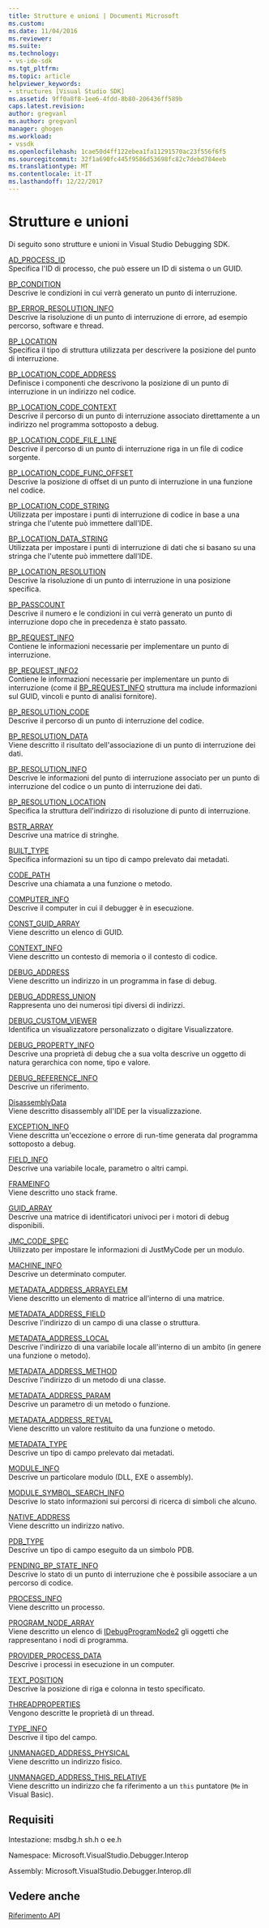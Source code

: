 ```yaml
---
title: Strutture e unioni | Documenti Microsoft
ms.custom: 
ms.date: 11/04/2016
ms.reviewer: 
ms.suite: 
ms.technology:
- vs-ide-sdk
ms.tgt_pltfrm: 
ms.topic: article
helpviewer_keywords:
- structures [Visual Studio SDK]
ms.assetid: 9ff0a8f8-1ee6-4fdd-8b80-206436ff589b
caps.latest.revision: 
author: gregvanl
ms.author: gregvanl
manager: ghogen
ms.workload:
- vssdk
ms.openlocfilehash: 1cae50d4ff122ebea1fa11291570ac23f556f6f5
ms.sourcegitcommit: 32f1a690fc445f9586d53698fc82c7debd784eeb
ms.translationtype: MT
ms.contentlocale: it-IT
ms.lasthandoff: 12/22/2017
---
```

# <a name="structures-and-unions"></a>Strutture e unioni
Di seguito sono strutture e unioni in Visual Studio Debugging SDK.  
  
 [AD_PROCESS_ID](../../../extensibility/debugger/reference/ad-process-id.md)  
 Specifica l'ID di processo, che può essere un ID di sistema o un GUID.  
  
 [BP_CONDITION](../../../extensibility/debugger/reference/bp-condition.md)  
 Descrive le condizioni in cui verrà generato un punto di interruzione.  
  
 [BP_ERROR_RESOLUTION_INFO](../../../extensibility/debugger/reference/bp-error-resolution-info.md)  
 Descrive la risoluzione di un punto di interruzione di errore, ad esempio percorso, software e thread.  
  
 [BP_LOCATION](../../../extensibility/debugger/reference/bp-location.md)  
 Specifica il tipo di struttura utilizzata per descrivere la posizione del punto di interruzione.  
  
 [BP_LOCATION_CODE_ADDRESS](../../../extensibility/debugger/reference/bp-location-code-address.md)  
 Definisce i componenti che descrivono la posizione di un punto di interruzione in un indirizzo nel codice.  
  
 [BP_LOCATION_CODE_CONTEXT](../../../extensibility/debugger/reference/bp-location-code-context.md)  
 Descrive il percorso di un punto di interruzione associato direttamente a un indirizzo nel programma sottoposto a debug.  
  
 [BP_LOCATION_CODE_FILE_LINE](../../../extensibility/debugger/reference/bp-location-code-file-line.md)  
 Descrive il percorso di un punto di interruzione riga in un file di codice sorgente.  
  
 [BP_LOCATION_CODE_FUNC_OFFSET](../../../extensibility/debugger/reference/bp-location-code-func-offset.md)  
 Descrive la posizione di offset di un punto di interruzione in una funzione nel codice.  
  
 [BP_LOCATION_CODE_STRING](../../../extensibility/debugger/reference/bp-location-code-string.md)  
 Utilizzata per impostare i punti di interruzione di codice in base a una stringa che l'utente può immettere dall'IDE.  
  
 [BP_LOCATION_DATA_STRING](../../../extensibility/debugger/reference/bp-location-data-string.md)  
 Utilizzata per impostare i punti di interruzione di dati che si basano su una stringa che l'utente può immettere dall'IDE.  
  
 [BP_LOCATION_RESOLUTION](../../../extensibility/debugger/reference/bp-location-resolution.md)  
 Descrive la risoluzione di un punto di interruzione in una posizione specifica.  
  
 [BP_PASSCOUNT](../../../extensibility/debugger/reference/bp-passcount.md)  
 Descrive il numero e le condizioni in cui verrà generato un punto di interruzione dopo che in precedenza è stato passato.  
  
 [BP_REQUEST_INFO](../../../extensibility/debugger/reference/bp-request-info.md)  
 Contiene le informazioni necessarie per implementare un punto di interruzione.  
  
 [BP_REQUEST_INFO2](../../../extensibility/debugger/reference/bp-request-info2.md)  
 Contiene le informazioni necessarie per implementare un punto di interruzione (come il [BP_REQUEST_INFO](../../../extensibility/debugger/reference/bp-request-info.md) struttura ma include informazioni sul GUID, vincoli e punto di analisi fornitore).  
  
 [BP_RESOLUTION_CODE](../../../extensibility/debugger/reference/bp-resolution-code.md)  
 Descrive il percorso di un punto di interruzione del codice.  
  
 [BP_RESOLUTION_DATA](../../../extensibility/debugger/reference/bp-resolution-data.md)  
 Viene descritto il risultato dell'associazione di un punto di interruzione dei dati.  
  
 [BP_RESOLUTION_INFO](../../../extensibility/debugger/reference/bp-resolution-info.md)  
 Descrive le informazioni del punto di interruzione associato per un punto di interruzione del codice o un punto di interruzione dei dati.  
  
 [BP_RESOLUTION_LOCATION](../../../extensibility/debugger/reference/bp-resolution-location.md)  
 Specifica la struttura dell'indirizzo di risoluzione di punto di interruzione.  
  
 [BSTR_ARRAY](../../../extensibility/debugger/reference/bstr-array.md)  
 Descrive una matrice di stringhe.  
  
 [BUILT_TYPE](../../../extensibility/debugger/reference/built-type.md)  
 Specifica informazioni su un tipo di campo prelevato dai metadati.  
  
 [CODE_PATH](../../../extensibility/debugger/reference/code-path.md)  
 Descrive una chiamata a una funzione o metodo.  
  
 [COMPUTER_INFO](../../../extensibility/debugger/reference/computer-info.md)  
 Descrive il computer in cui il debugger è in esecuzione.  
  
 [CONST_GUID_ARRAY](../../../extensibility/debugger/reference/const-guid-array.md)  
 Viene descritto un elenco di GUID.  
  
 [CONTEXT_INFO](../../../extensibility/debugger/reference/context-info.md)  
 Viene descritto un contesto di memoria o il contesto di codice.  
  
 [DEBUG_ADDRESS](../../../extensibility/debugger/reference/debug-address.md)  
 Viene descritto un indirizzo in un programma in fase di debug.  
  
 [DEBUG_ADDRESS_UNION](../../../extensibility/debugger/reference/debug-address-union.md)  
 Rappresenta uno dei numerosi tipi diversi di indirizzi.  
  
 [DEBUG_CUSTOM_VIEWER](../../../extensibility/debugger/reference/debug-custom-viewer.md)  
 Identifica un visualizzatore personalizzato o digitare Visualizzatore.  
  
 [DEBUG_PROPERTY_INFO](../../../extensibility/debugger/reference/debug-property-info.md)  
 Descrive una proprietà di debug che a sua volta descrive un oggetto di natura gerarchica con nome, tipo e valore.  
  
 [DEBUG_REFERENCE_INFO](../../../extensibility/debugger/reference/debug-reference-info.md)  
 Descrive un riferimento.  
  
 [DisassemblyData](../../../extensibility/debugger/reference/disassemblydata.md)  
 Viene descritto disassembly all'IDE per la visualizzazione.  
  
 [EXCEPTION_INFO](../../../extensibility/debugger/reference/exception-info.md)  
 Viene descritta un'eccezione o errore di run-time generata dal programma sottoposto a debug.  
  
 [FIELD_INFO](../../../extensibility/debugger/reference/field-info.md)  
 Descrive una variabile locale, parametro o altri campi.  
  
 [FRAMEINFO](../../../extensibility/debugger/reference/frameinfo.md)  
 Viene descritto uno stack frame.  
  
 [GUID_ARRAY](../../../extensibility/debugger/reference/guid-array.md)  
 Descrive una matrice di identificatori univoci per i motori di debug disponibili.  
  
 [JMC_CODE_SPEC](../../../extensibility/debugger/reference/jmc-code-spec.md)  
 Utilizzato per impostare le informazioni di JustMyCode per un modulo.  
  
 [MACHINE_INFO](../../../extensibility/debugger/reference/machine-info.md)  
 Descrive un determinato computer.  
  
 [METADATA_ADDRESS_ARRAYELEM](../../../extensibility/debugger/reference/metadata-address-arrayelem.md)  
 Viene descritto un elemento di matrice all'interno di una matrice.  
  
 [METADATA_ADDRESS_FIELD](../../../extensibility/debugger/reference/metadata-address-field.md)  
 Descrive l'indirizzo di un campo di una classe o struttura.  
  
 [METADATA_ADDRESS_LOCAL](../../../extensibility/debugger/reference/metadata-address-local.md)  
 Descrive l'indirizzo di una variabile locale all'interno di un ambito (in genere una funzione o metodo).  
  
 [METADATA_ADDRESS_METHOD](../../../extensibility/debugger/reference/metadata-address-method.md)  
 Descrive l'indirizzo di un metodo di una classe.  
  
 [METADATA_ADDRESS_PARAM](../../../extensibility/debugger/reference/metadata-address-param.md)  
 Descrive un parametro di un metodo o funzione.  
  
 [METADATA_ADDRESS_RETVAL](../../../extensibility/debugger/reference/metadata-address-retval.md)  
 Viene descritto un valore restituito da una funzione o metodo.  
  
 [METADATA_TYPE](../../../extensibility/debugger/reference/metadata-type.md)  
 Descrive un tipo di campo prelevato dai metadati.  
  
 [MODULE_INFO](../../../extensibility/debugger/reference/module-info.md)  
 Descrive un particolare modulo (DLL, EXE o assembly).  
  
 [MODULE_SYMBOL_SEARCH_INFO](../../../extensibility/debugger/reference/module-symbol-search-info.md)  
 Descrive lo stato informazioni sui percorsi di ricerca di simboli che alcuno.  
  
 [NATIVE_ADDRESS](../../../extensibility/debugger/reference/native-address.md)  
 Viene descritto un indirizzo nativo.  
  
 [PDB_TYPE](../../../extensibility/debugger/reference/pdb-type.md)  
 Descrive un tipo di campo eseguito da un simbolo PDB.  
  
 [PENDING_BP_STATE_INFO](../../../extensibility/debugger/reference/pending-bp-state-info.md)  
 Descrive lo stato di un punto di interruzione che è possibile associare a un percorso di codice.  
  
 [PROCESS_INFO](../../../extensibility/debugger/reference/process-info.md)  
 Viene descritto un processo.  
  
 [PROGRAM_NODE_ARRAY](../../../extensibility/debugger/reference/program-node-array.md)  
 Viene descritto un elenco di [IDebugProgramNode2](../../../extensibility/debugger/reference/idebugprogramnode2.md) gli oggetti che rappresentano i nodi di programma.  
  
 [PROVIDER_PROCESS_DATA](../../../extensibility/debugger/reference/provider-process-data.md)  
 Descrive i processi in esecuzione in un computer.  
  
 [TEXT_POSITION](../../../extensibility/debugger/reference/text-position.md)  
 Descrive la posizione di riga e colonna in testo specificato.  
  
 [THREADPROPERTIES](../../../extensibility/debugger/reference/threadproperties.md)  
 Vengono descritte le proprietà di un thread.  
  
 [TYPE_INFO](../../../extensibility/debugger/reference/type-info.md)  
 Descrive il tipo del campo.  
  
 [UNMANAGED_ADDRESS_PHYSICAL](../../../extensibility/debugger/reference/unmanaged-address-physical.md)  
 Viene descritto un indirizzo fisico.  
  
 [UNMANAGED_ADDRESS_THIS_RELATIVE](../../../extensibility/debugger/reference/unmanaged-address-this-relative.md)  
 Viene descritto un indirizzo che fa riferimento a un `this` puntatore (`Me` in Visual Basic).  
  
## <a name="requirements"></a>Requisiti  
 Intestazione: msdbg.h sh.h o ee.h  
  
 Namespace: Microsoft.VisualStudio.Debugger.Interop  
  
 Assembly: Microsoft.VisualStudio.Debugger.Interop.dll  
  
## <a name="see-also"></a>Vedere anche  
 [Riferimento API](../../../extensibility/debugger/reference/api-reference-visual-studio-debugging.md)